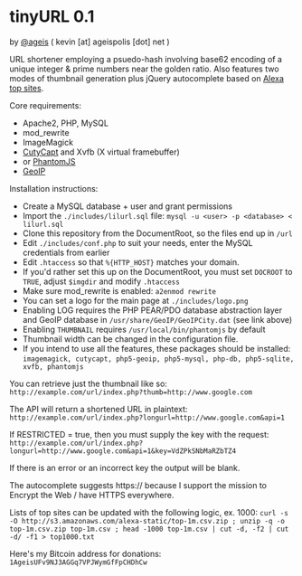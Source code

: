 tinyURL 0.1
=======
by [@ageis](https://twitter.com/ageis) ( kevin [at] ageispolis [dot] net )

URL shortener employing a psuedo-hash involving base62 encoding of a unique integer & prime numbers near the golden ratio. 
Also features two modes of thumbnail generation plus jQuery autocomplete based on [Alexa top sites](http://s3.amazonaws.com/alexa-static/top-1m.csv.zip).

Core requirements:
* Apache2, PHP, MySQL
* mod_rewrite
* ImageMagick
* [CutyCapt](http://cutycapt.sourceforge.net/) and Xvfb (X virtual framebuffer)
* or [PhantomJS](http://phantomjs.org/)
* [GeoIP](http://dev.maxmind.com/geoip/legacy/install/city/)

Installation instructions:
* Create a MySQL database + user and grant permissions
* Import the `./includes/lilurl.sql` file:
		`mysql -u <user> -p <database> < lilurl.sql`
* Clone this repository from the DocumentRoot, so the files end up in `/url`
* Edit `./includes/conf.php` to suit your needs, enter the MySQL credentials from earlier
* Edit `.htaccess` so that `%{HTTP_HOST}` matches your domain.
* If you'd rather set this up on the DocumentRoot, you must set `DOCROOT` to `TRUE`, adjust `$imgdir` and modify `.htaccess`
* Make sure mod_rewrite is enabled: `a2enmod rewrite`
* You can set a logo for the main page at `./includes/logo.png`
* Enabling LOG requires the PHP PEAR/PDO database abstraction layer and GeoIP database in `/usr/share/GeoIP/GeoIPCity.dat` (see link above)
* Enabling `THUMBNAIL` requires `/usr/local/bin/phantomjs` by default
* Thumbnail width can be changed in the configuration file.
* If you intend to use all the features, these packages should be installed:
		`imagemagick, cutycapt, php5-geoip, php5-mysql, php-db, php5-sqlite, xvfb, phantomjs`
		
You can retrieve just the thumbnail like so:
		`http://example.com/url/index.php?thumb=http://www.google.com`
		
The API will return a shortened URL in plaintext:
		`http://example.com/url/index.php?longurl=http://www.google.com&api=1`
		
If RESTRICTED = true, then you must supply the key with the request:
		`http://example.com/url/index.php?longurl=http://www.google.com&api=1&key=VdZPkSNbMaRZbTZ4`
		
If there is an error or an incorrect key the output will be blank.

The autocomplete suggests https:// because I support the mission to Encrypt the Web / have HTTPS everywhere.

Lists of top sites can be updated with the following logic, ex. 1000:
		`curl -s -O http://s3.amazonaws.com/alexa-static/top-1m.csv.zip ; unzip -q -o top-1m.csv.zip top-1m.csv ; head -1000 top-1m.csv | cut -d, -f2 | cut -d/ -f1 > top1000.txt`
		
Here's my Bitcoin address for donations: `1AgeisUFv9NJ3AGGq7VPJWymGfFpCHDhCw`
